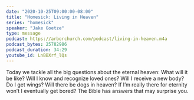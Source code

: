```yaml
---
date: "2020-10-25T09:00:00-08:00"
title: "Homesick: Living in Heaven"
series: "homesick"
speaker: "Jake Goetze"
type: message
podcast: https://arborchurch.com/podcast/living-in-heaven.m4a
podcast_bytes: 25782986
podcast_duration: 34:29
youtube_id: LnBBXrf_lQs
---
```


 Today we tackle all the big questions about the eternal heaven: What will it be like? Will I know and recognize loved ones? Will I receive a new body? Do I get wings? Will there be dogs in heaven?  If I’m really there for eternity won’t I eventually get bored? The Bible has answers that may surprise you.

